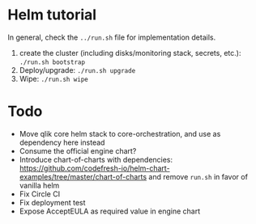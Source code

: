 # Helm tutorial

In general, check the `../run.sh` file for implementation details.

1) create the cluster (including disks/monitoring stack, secrets, etc.): `./run.sh bootstrap`
2) Deploy/upgrade: `./run.sh upgrade`
3) Wipe: `./run.sh wipe`

# Todo

* Move qlik core helm stack to core-orchestration, and use as dependency here instead
* Consume the official engine chart?
* Introduce chart-of-charts with dependencies: https://github.com/codefresh-io/helm-chart-examples/tree/master/chart-of-charts and remove `run.sh` in favor of vanilla helm
* Fix Circle CI
* Fix deployment test
* Expose AcceptEULA as required value in engine chart
